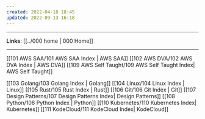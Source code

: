 ```yaml
---
created: 2022-04-18 18:45
updated: 2022-09-13 16:18
---
```

---
**Links**: [[../000 home | 000 Home]]

---

[[101 AWS SAA/101 AWS SAA Index | AWS SAA]]
[[102 AWS DVA/102 AWS DVA Index | AWS DVA]]
[[109 AWS Self Taught/109 AWS Self Taught Index| AWS Self Taught]]

[[103 Golang/103 Golang Index | Golang]]
[[104 Linux/104 Linux Index | Linux]]
[[105 Rust/105 Rust Index | Rust]]
[[106 Git/106 Git Index | Git]]
[[107 Design Patterns/107 Design Patterns Index| Design Patterns]]
[[108 Python/108 Python Index | Python]]
[[110 Kubernetes/110 Kubernetes Index| Kubernetes]]
[[111 KodeCloud/111 KodeCloud Index| KodeCloud]]

